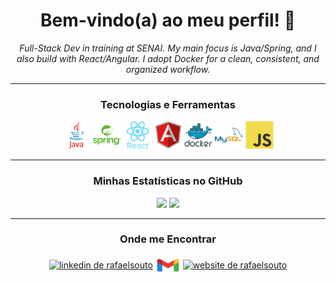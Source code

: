 <div align="center">
  <h1 align="center">Bem-vindo(a) ao meu perfil! 👋</h1>
  <p>
    <em>
      Full-Stack Dev in training at SENAI. My main focus is Java/Spring, and I also build with React/Angular. I adopt Docker for a clean, consistent, and organized workflow.
    </em>
  </p>
</div>

---
<div align="center">
  <h3>Tecnologias e Ferramentas</h3>
  <p>
    <a href="https://www.java.com" target="_blank" rel="noreferrer"><img src="https://raw.githubusercontent.com/devicons/devicon/master/icons/java/java-original-wordmark.svg" alt="java" width="45" height="45"/></a>
    <a href="https://spring.io/" target="_blank" rel="noreferrer"><img src="https://raw.githubusercontent.com/devicons/devicon/master/icons/spring/spring-original-wordmark.svg" alt="spring" width="45" height="45"/></a>
    <a href="https://reactjs.org/" target="_blank" rel="noreferrer"><img src="https://raw.githubusercontent.com/devicons/devicon/master/icons/react/react-original-wordmark.svg" alt="react" width="45" height="45"/></a>
    <a href="https://angular.io" target="_blank" rel="noreferrer"><img src="https://raw.githubusercontent.com/devicons/devicon/master/icons/angularjs/angularjs-original.svg" alt="angular" width="45" height="45"/></a>
    <a href="https://www.docker.com/" target="_blank" rel="noreferrer"><img src="https://raw.githubusercontent.com/devicons/devicon/master/icons/docker/docker-original-wordmark.svg" alt="docker" width="45" height="45"/></a>
    <a href="https://www.mysql.com/" target="_blank" rel="noreferrer"><img src="https://raw.githubusercontent.com/devicons/devicon/master/icons/mysql/mysql-original-wordmark.svg" alt="mysql" width="45" height="45"/></a>
    <a href="https://developer.mozilla.org/en-US/docs/Web/JavaScript" target="_blank" rel="noreferrer"> 
    <img src="https://raw.githubusercontent.com/devicons/devicon/master/icons/javascript/javascript-original.svg" alt="javascript" width="45" height="45"/>
    </a>
  </p>
</div>

---
<div align="center">
  <h3>Minhas Estatísticas no GitHub</h3>
  <p>
    <img height="170em" src="https://github-readme-stats.vercel.app/api?username=RafaelxSouto&show_icons=true&theme=tokyonight&include_all_commits=true&count_private=true"/>
    <img height="170em" src="https://github-readme-stats.vercel.app/api/top-langs/?username=RafaelxSouto&layout=compact&langs_count=7&theme=tokyonight"/>
  </p>
</div>

---
<div align="center">
  <h3>Onde me Encontrar</h3>
  <p>
    <a href="https://linkedin.com/in/rafaelsouto" target="_blank"><img align="center" src="https://raw.githubusercontent.com/rahuldkjain/github-profile-readme-generator/master/src/images/icons/Social/linked-in-alt.svg" alt="linkedin de rafaelsouto" height="30" width="40" /></a>
    <a href="mailto:rafaelsouto@proton.me"><img align="center" src="https://raw.githubusercontent.com/rahuldkjain/github-profile-readme-generator/master/src/images/icons/Social/gmail.svg" alt="email de rafaelsouto" height="30" width="40" /></a>
    <a href="https://rafaelsouto.tech" target="_blank"><img align="center" src="https://user-images.githubusercontent.com/3981297/49419133-39286300-f748-11e8-8051-922223c24254.png" alt="website de rafaelsouto" height="30" width="40" /></a>
  </p>
</div>
